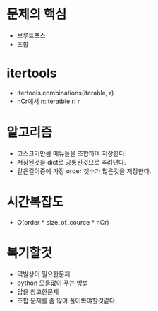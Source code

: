 # 문제의 핵심
- 브루트포스
- 조합

# itertools
- itertools.combinations(iterable, r)
- nCr에서 n:iteratble r: r
# 알고리즘
- 코스크기만큼 메뉴들을 조합하여 저장한다.
- 저장된것을 dict로 공통된것으로 추려낸다.
- 같은길이중에 가장 order 갯수가 많은것을 저장한다.

# 시간복잡도
- O(order * size_of_cource * nCr)
# 복기할것
- 역발상이 필요한문제
- python 모듈없이 푸는 방법
- 답을 참고한문제
- 조합 문제를 좀 많이 풀어봐야할것같다.

